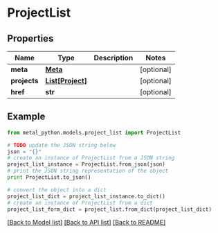 # ProjectList


## Properties
Name | Type | Description | Notes
------------ | ------------- | ------------- | -------------
**meta** | [**Meta**](Meta.md) |  | [optional] 
**projects** | [**List[Project]**](Project.md) |  | [optional] 
**href** | **str** |  | [optional] 

## Example

```python
from metal_python.models.project_list import ProjectList

# TODO update the JSON string below
json = "{}"
# create an instance of ProjectList from a JSON string
project_list_instance = ProjectList.from_json(json)
# print the JSON string representation of the object
print ProjectList.to_json()

# convert the object into a dict
project_list_dict = project_list_instance.to_dict()
# create an instance of ProjectList from a dict
project_list_form_dict = project_list.from_dict(project_list_dict)
```
[[Back to Model list]](../README.md#documentation-for-models) [[Back to API list]](../README.md#documentation-for-api-endpoints) [[Back to README]](../README.md)


